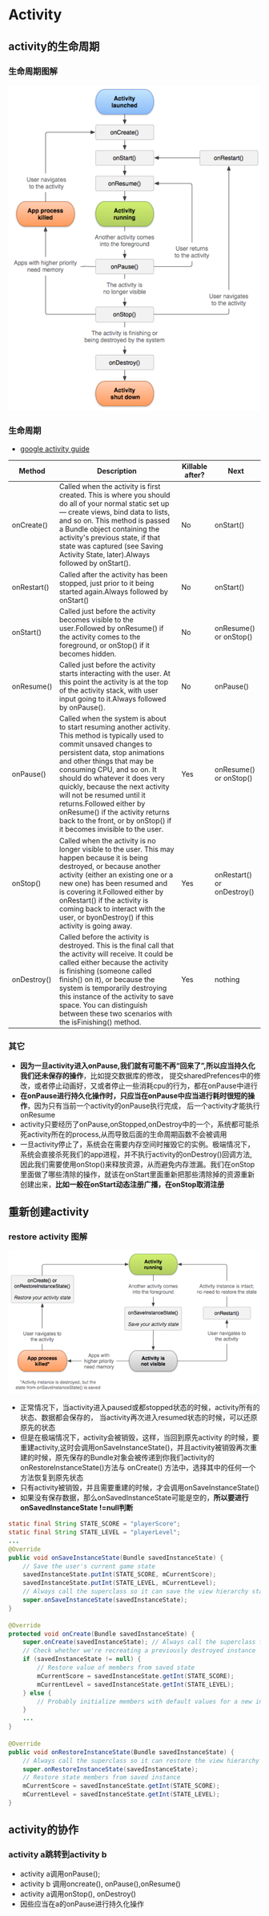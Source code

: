# Activity

## activity的生命周期

### 生命周期图解

![activity生命周期](./../../../image-resources/activity_lifecycle.png)

### 生命周期

- [google activity guide](http://developer.android.com/guide/components/activities.html)

Method | Description | Killable after? | Next
------- | ------- | ------- | -------
onCreate() | Called when the activity is first created. This is where you should do all of your normal static set up — create views, bind data to lists, and so on. This method is passed a Bundle object containing the activity's previous state, if that state was captured (see Saving Activity State, later).Always followed by onStart().  | No | onStart()
onRestart() | Called after the activity has been stopped, just prior to it being started again.Always followed by onStart() | No | onStart()
onStart() | Called just before the activity becomes visible to the user.Followed by onResume() if the activity comes to the foreground, or onStop() if it becomes hidden.| No | onResume() or onStop()
onResume() | Called just before the activity starts interacting with the user. At this point the activity is at the top of the activity stack, with user input going to it.Always followed by onPause(). | No | onPause()
onPause() | Called when the system is about to start resuming another activity. This method is typically used to commit unsaved changes to persistent data, stop animations and other things that may be consuming CPU, and so on. It should do whatever it does very quickly, because the next activity will not be resumed until it returns.Followed either by onResume() if the activity returns back to the front, or by onStop() if it becomes invisible to the user. | Yes | onResume() or onStop()
onStop() | Called when the activity is no longer visible to the user. This may happen because it is being destroyed, or because another activity (either an existing one or a new one) has been resumed and is covering it.Followed either by onRestart() if the activity is coming back to interact with the user, or byonDestroy() if this activity is going away. | Yes | onRestart() or onDestroy()
onDestroy() | Called before the activity is destroyed. This is the final call that the activity will receive. It could be called either because the activity is finishing (someone called finish() on it), or because the system is temporarily destroying this instance of the activity to save space. You can distinguish between these two scenarios with the isFinishing() method. | Yes | nothing

### 其它

- **因为一旦activity进入onPause,我们就有可能不再“回来了”,所以应当持久化我们还未保存的操作**，比如提交数据库的修改，
 提交sharedPrefences中的修改，或者停止动画好，又或者停止一些消耗cpu的行为，都在onPause中进行
- **在onPause进行持久化操作时，只应当在onPause中应当进行耗时很短的操作**，因为只有当前一个activity的onPause执行完成，
 后一个activity才能执行onResume
- activity只要经历了onPause,onStopped,onDestroy中的一个，系统都可能杀死activity所在的process,从而导致后面的生命周期函数不会被调用
- 一旦activity停止了，系统会在需要内存空间时摧毁它的实例。极端情况下，系统会直接杀死我们的app进程，并不执行activity的onDestroy()回调方法, 因此我们需要使用onStop()来释放资源，从而避免内存泄漏。我们在onStop里面做了哪些清除的操作，就该在onStart里面重新把那些清除掉的资源重新创建出来，**比如一般在onStart动态注册广播，在onStop取消注册**

## 重新创建activity

### restore activity 图解

![restore activity](./../../../image-resources/activity_restore_instance.png)


- 正常情况下，当activity进入paused或都stopped状态的时候，activity所有的状态、数据都会保存的，
 当activity再次进入resumed状态的时候，可以还原原先的状态
- 但是在极端情况下，activity会被销毁，这样，当回到原先activity 的时候，要重建activity,这时会调用onSaveInstanceState()，并且activity被销毁再次重建的时候，原先保存的Bundle对象会被传递到你我们activity的onRestoreInstanceState()方法与 onCreate() 方法中，选择其中的任何一个方法恢复到原先状态
- 只有activity被销毁，并且需要重建的时候，才会调用onSaveInstanceState()
- 如果没有保存数据，那么onSavedInstanceState可能是空的，**所以要进行onSavedInstanceState !=null判断**

```java
static final String STATE_SCORE = "playerScore";
static final String STATE_LEVEL = "playerLevel";
...
@Override
public void onSaveInstanceState(Bundle savedInstanceState) {
    // Save the user's current game state
    savedInstanceState.putInt(STATE_SCORE, mCurrentScore);
    savedInstanceState.putInt(STATE_LEVEL, mCurrentLevel);
    // Always call the superclass so it can save the view hierarchy state
    super.onSaveInstanceState(savedInstanceState);
}

@Override
protected void onCreate(Bundle savedInstanceState) {
    super.onCreate(savedInstanceState); // Always call the superclass first
    // Check whether we're recreating a previously destroyed instance
    if (savedInstanceState != null) {
        // Restore value of members from saved state
        mCurrentScore = savedInstanceState.getInt(STATE_SCORE);
        mCurrentLevel = savedInstanceState.getInt(STATE_LEVEL);
    } else {
        // Probably initialize members with default values for a new instance
    }
    ...
}

@Override
public void onRestoreInstanceState(Bundle savedInstanceState) {
    // Always call the superclass so it can restore the view hierarchy
    super.onRestoreInstanceState(savedInstanceState);
    // Restore state members from saved instance
    mCurrentScore = savedInstanceState.getInt(STATE_SCORE);
    mCurrentLevel = savedInstanceState.getInt(STATE_LEVEL);
}
```

## activity的协作

### activity a跳转到activity b

- activity a调用onPause();
- activity b 调用oncreate(), onPause(),onResume()
- activity a调用onStop(), onDestroy()
- 因些应当在a的onPause进行持久化操作